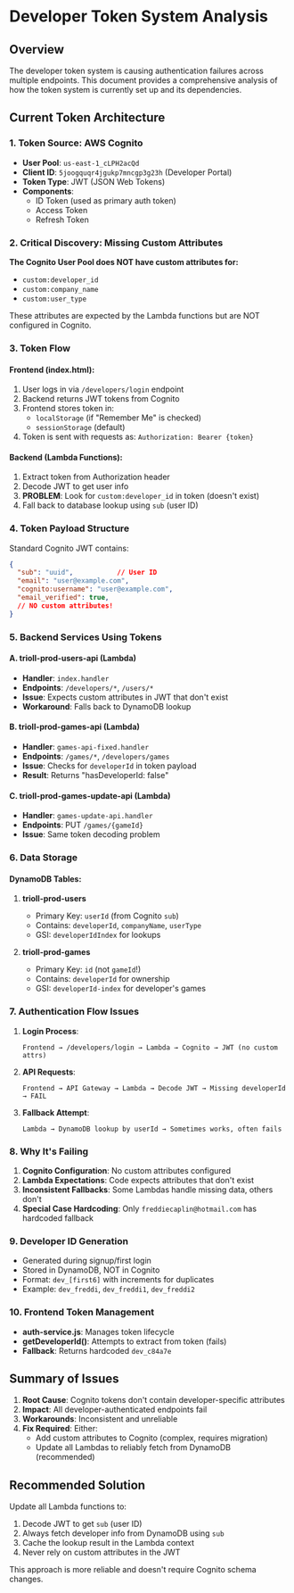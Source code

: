 # Developer Token System Analysis

## Overview
The developer token system is causing authentication failures across multiple endpoints. This document provides a comprehensive analysis of how the token system is currently set up and its dependencies.

## Current Token Architecture

### 1. **Token Source: AWS Cognito**
- **User Pool**: `us-east-1_cLPH2acQd`
- **Client ID**: `5joogquqr4jgukp7mncgp3g23h` (Developer Portal)
- **Token Type**: JWT (JSON Web Tokens)
- **Components**:
  - ID Token (used as primary auth token)
  - Access Token
  - Refresh Token

### 2. **Critical Discovery: Missing Custom Attributes**
**The Cognito User Pool does NOT have custom attributes for:**
- `custom:developer_id`
- `custom:company_name`
- `custom:user_type`

These attributes are expected by the Lambda functions but are NOT configured in Cognito.

### 3. **Token Flow**

#### Frontend (index.html):
1. User logs in via `/developers/login` endpoint
2. Backend returns JWT tokens from Cognito
3. Frontend stores token in:
   - `localStorage` (if "Remember Me" is checked)
   - `sessionStorage` (default)
4. Token is sent with requests as: `Authorization: Bearer {token}`

#### Backend (Lambda Functions):
1. Extract token from Authorization header
2. Decode JWT to get user info
3. **PROBLEM**: Look for `custom:developer_id` in token (doesn't exist)
4. Fall back to database lookup using `sub` (user ID)

### 4. **Token Payload Structure**
Standard Cognito JWT contains:
```json
{
  "sub": "uuid",           // User ID
  "email": "user@example.com",
  "cognito:username": "user@example.com",
  "email_verified": true,
  // NO custom attributes!
}
```

### 5. **Backend Services Using Tokens**

#### A. **trioll-prod-users-api** (Lambda)
- **Handler**: `index.handler`
- **Endpoints**: `/developers/*`, `/users/*`
- **Issue**: Expects custom attributes in JWT that don't exist
- **Workaround**: Falls back to DynamoDB lookup

#### B. **trioll-prod-games-api** (Lambda)
- **Handler**: `games-api-fixed.handler`
- **Endpoints**: `/games/*`, `/developers/games`
- **Issue**: Checks for `developerId` in token payload
- **Result**: Returns "hasDeveloperId: false"

#### C. **trioll-prod-games-update-api** (Lambda)
- **Handler**: `games-update-api.handler`
- **Endpoints**: PUT `/games/{gameId}`
- **Issue**: Same token decoding problem

### 6. **Data Storage**

#### DynamoDB Tables:
1. **trioll-prod-users**
   - Primary Key: `userId` (from Cognito `sub`)
   - Contains: `developerId`, `companyName`, `userType`
   - GSI: `developerIdIndex` for lookups

2. **trioll-prod-games**
   - Primary Key: `id` (not `gameId`!)
   - Contains: `developerId` for ownership
   - GSI: `developerId-index` for developer's games

### 7. **Authentication Flow Issues**

1. **Login Process**:
   ```
   Frontend → /developers/login → Lambda → Cognito → JWT (no custom attrs)
   ```

2. **API Requests**:
   ```
   Frontend → API Gateway → Lambda → Decode JWT → Missing developerId → FAIL
   ```

3. **Fallback Attempt**:
   ```
   Lambda → DynamoDB lookup by userId → Sometimes works, often fails
   ```

### 8. **Why It's Failing**

1. **Cognito Configuration**: No custom attributes configured
2. **Lambda Expectations**: Code expects attributes that don't exist
3. **Inconsistent Fallbacks**: Some Lambdas handle missing data, others don't
4. **Special Case Hardcoding**: Only `freddiecaplin@hotmail.com` has hardcoded fallback

### 9. **Developer ID Generation**
- Generated during signup/first login
- Stored in DynamoDB, NOT in Cognito
- Format: `dev_[first6]` with increments for duplicates
- Example: `dev_freddi`, `dev_freddi1`, `dev_freddi2`

### 10. **Frontend Token Management**
- **auth-service.js**: Manages token lifecycle
- **getDeveloperId()**: Attempts to extract from token (fails)
- **Fallback**: Returns hardcoded `dev_c84a7e`

## Summary of Issues

1. **Root Cause**: Cognito tokens don't contain developer-specific attributes
2. **Impact**: All developer-authenticated endpoints fail
3. **Workarounds**: Inconsistent and unreliable
4. **Fix Required**: Either:
   - Add custom attributes to Cognito (complex, requires migration)
   - Update all Lambdas to reliably fetch from DynamoDB (recommended)

## Recommended Solution

Update all Lambda functions to:
1. Decode JWT to get `sub` (user ID)
2. Always fetch developer info from DynamoDB using `sub`
3. Cache the lookup result in the Lambda context
4. Never rely on custom attributes in the JWT

This approach is more reliable and doesn't require Cognito schema changes.